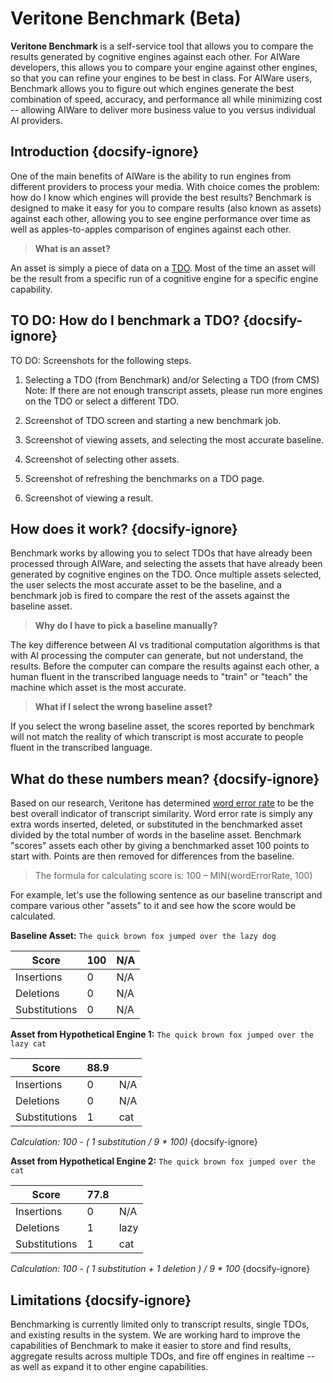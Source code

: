 # Veritone Benchmark (Beta)

**Veritone Benchmark** is a self-service tool that allows you to compare the results generated by cognitive engines against each other. For AIWare developers, this allows you to compare your engine against other engines, so that you can refine your engines to be best in class. For AIWare users, Benchmark allows you to figure out which engines generate the best combination of speed, accuracy, and performance all while minimizing cost -- allowing AIWare to deliver more business value to you versus individual AI providers.

## Introduction {docsify-ignore}

One of the main benefits of AIWare is the ability to run engines from different providers to process your media. With choice comes the problem: how do I know which engines will provide the best results? Benchmark is designed to make it easy for you to compare results (also known as assets) against each other, allowing you to see engine performance over time as well as apples-to-apples comparison of engines against each other.

> **What is an asset?**

An asset is simply a piece of data on a [TDO](apis/tutorials/upload-and-process?id=_1-create-a-temporal-data-object-tdo). Most of the time an asset will be the result from a specific run of a cognitive engine for a specific engine capability.

## TO DO: How do I benchmark a TDO? {docsify-ignore}

TO DO: Screenshots for the following steps.

1. Selecting a TDO (from Benchmark) and/or Selecting a TDO (from CMS) Note: If there are not enough transcript assets, please run more engines on the TDO or select a different TDO.

2. Screenshot of TDO screen and starting a new benchmark job.

3. Screenshot of viewing assets, and selecting the most accurate baseline.

4. Screenshot of selecting other assets.

5. Screenshot of refreshing the benchmarks on a TDO page.

6. Screenshot of viewing a result.

## How does it work? {docsify-ignore}

Benchmark works by allowing you to select TDOs that have already been processed through AIWare, and selecting the assets that have already been generated by cognitive engines on the TDO. Once multiple assets selected, the user selects the most accurate asset to be the baseline, and a benchmark job is fired to compare the rest of the assets against the baseline asset.

> **Why do I have to pick a baseline manually?**

The key difference between AI vs traditional computation algorithms is that with AI processing the computer can generate, but not understand, the results. Before the computer can compare the results against each other, a human fluent in the transcribed language needs to "train" or "teach" the machine which asset is the most accurate.

> **What if I select the wrong baseline asset?**

If you select the wrong baseline asset, the scores reported by benchmark will not match the reality of which transcript is most accurate to people fluent in the transcribed language.

## What do these numbers mean? {docsify-ignore}

Based on our research, Veritone has determined [word error rate](https://en.wikipedia.org/wiki/Word_error_rate) to be the best overall indicator of transcript similarity. Word error rate is simply any extra words inserted, deleted, or substituted in the benchmarked asset divided by the total number of words in the baseline asset. Benchmark "scores" assets each other by giving a benchmarked asset 100 points to start with. Points are then removed for differences from the baseline.

> The formula for calculating score is: 100 – MIN(wordErrorRate, 100)

For example, let's use the following sentence as our baseline transcript and compare various other "assets" to it and see how the score would be calculated.

**Baseline Asset:** ```The quick brown fox jumped over the lazy dog```

| Score         | 100 | N/A |
|---------------|-----|---|
| Insertions    | 0   | N/A |
| Deletions     | 0   | N/A |
| Substitutions | 0   | N/A |

**Asset from Hypothetical Engine 1:** ```The quick brown fox jumped over the lazy cat```

| Score         | 88.9 |    |
|---------------|-----|---|
| Insertions    | 0   | N/A |
| Deletions     | 0   | N/A |
| Substitutions | 1   | cat |

*Calculation: 100 - ( 1 substitution / 9 * 100)* {docsify-ignore}

**Asset from Hypothetical Engine 2:** ```The quick brown fox jumped over the cat```

| Score         | 77.8 |    |
|---------------|-----|---|
| Insertions    | 0   | N/A |
| Deletions     | 1   | lazy |
| Substitutions | 1   | cat |

*Calculation: 100 - ( 1 substitution + 1 deletion ) / 9 * 100* {docsify-ignore}

## Limitations {docsify-ignore}

Benchmarking is currently limited only to transcript results, single TDOs, and existing results in the system. We are working hard to improve the capabilities of Benchmark to make it easier to store and find results, aggregate results across multiple TDOs, and fire off engines in realtime -- as well as expand it to other engine capabilities.